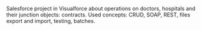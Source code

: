 Salesforce project in Visualforce about operations on doctors, hospitals and their junction objects: contracts. Used concepts: CRUD, SOAP, REST, files export and import, testing, batches.